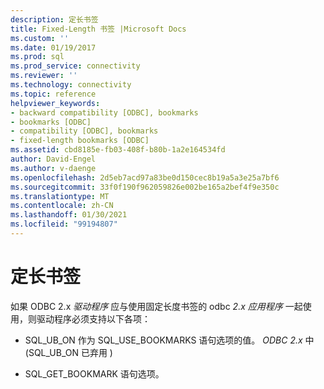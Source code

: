 ```yaml
---
description: 定长书签
title: Fixed-Length 书签 |Microsoft Docs
ms.custom: ''
ms.date: 01/19/2017
ms.prod: sql
ms.prod_service: connectivity
ms.reviewer: ''
ms.technology: connectivity
ms.topic: reference
helpviewer_keywords:
- backward compatibility [ODBC], bookmarks
- bookmarks [ODBC]
- compatibility [ODBC], bookmarks
- fixed-length bookmarks [ODBC]
ms.assetid: cbd8185e-fb03-408f-b80b-1a2e164534fd
author: David-Engel
ms.author: v-daenge
ms.openlocfilehash: 2d5eb7acd97a83be0d150cec8b19a5a3e25a7bf6
ms.sourcegitcommit: 33f0f190f962059826e002be165a2bef4f9e350c
ms.translationtype: MT
ms.contentlocale: zh-CN
ms.lasthandoff: 01/30/2021
ms.locfileid: "99194807"
---
```

# <a name="fixed-length-bookmarks"></a>定长书签
如果 ODBC 2.x *驱动程序* 应与使用固定长度书签的 odbc *2.x 应用程序* 一起使用，则驱动程序必须支持以下各项：  
  
-   SQL_UB_ON 作为 SQL_USE_BOOKMARKS 语句选项的值。 *ODBC 2.x* 中 (SQL_UB_ON 已弃用 )   
  
-   SQL_GET_BOOKMARK 语句选项。
